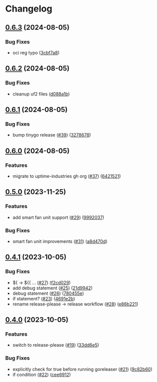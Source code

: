 # Changelog

## [0.6.3](https://github.com/uptime-industries/compute-blade-agent/compare/v0.6.2...v0.6.3) (2024-08-05)


### Bug Fixes

* oci reg typo ([3cbf7a8](https://github.com/uptime-industries/compute-blade-agent/commit/3cbf7a8733dedde834f7392de0851c971a6e3a05))

## [0.6.2](https://github.com/uptime-industries/compute-blade-agent/compare/v0.6.1...v0.6.2) (2024-08-05)


### Bug Fixes

* cleanup uf2 files ([d088a1b](https://github.com/uptime-industries/compute-blade-agent/commit/d088a1ba0a1adba7694a7d2d3b7d49bb9c72fe0c))

## [0.6.1](https://github.com/uptime-industries/compute-blade-agent/compare/v0.6.0...v0.6.1) (2024-08-05)


### Bug Fixes

* bump tinygo release ([#39](https://github.com/uptime-industries/compute-blade-agent/issues/39)) ([3278678](https://github.com/uptime-industries/compute-blade-agent/commit/32786787683e2a0cd42b63b92fe7dd2c41bb6e8f))

## [0.6.0](https://github.com/uptime-industries/compute-blade-agent/compare/v0.5.0...v0.6.0) (2024-08-05)


### Features

* migrate to uptime-industries gh org ([#37](https://github.com/uptime-industries/compute-blade-agent/issues/37)) ([6421521](https://github.com/uptime-industries/compute-blade-agent/commit/6421521bfc94a6211ed084bf8913f413e27e5b14))

## [0.5.0](https://github.com/github.com/uptime-induestries/compute-blade-agent/compare/v0.4.1...v0.5.0) (2023-11-25)


### Features

* add smart fan unit support ([#29](https://github.com/github.com/uptime-induestries/compute-blade-agent/issues/29)) ([9992037](https://github.com/github.com/uptime-induestries/compute-blade-agent/commit/99920370fba8176dc34243d28281aa343f437fc5))


### Bug Fixes

* smart fan unit improvements ([#31](https://github.com/github.com/uptime-induestries/compute-blade-agent/issues/31)) ([a8d470d](https://github.com/github.com/uptime-induestries/compute-blade-agent/commit/a8d470d4f9ec2749e1067474805f67639cd24c09))

## [0.4.1](https://github.com/github.com/uptime-induestries/compute-blade-agent/compare/v0.4.0...v0.4.1) (2023-10-05)


### Bug Fixes

* ${ -&gt; ${{ ... ([#27](https://github.com/github.com/uptime-induestries/compute-blade-agent/issues/27)) ([f2cd029](https://github.com/github.com/uptime-induestries/compute-blade-agent/commit/f2cd029d83329085354acb7ed68da390dfe9aee4))
* add debug statement ([#25](https://github.com/github.com/uptime-induestries/compute-blade-agent/issues/25)) ([21d9942](https://github.com/github.com/uptime-induestries/compute-blade-agent/commit/21d99426293b724f53f0de594fce21e5c49724f8))
* debug statement ([#26](https://github.com/github.com/uptime-induestries/compute-blade-agent/issues/26)) ([780455e](https://github.com/github.com/uptime-induestries/compute-blade-agent/commit/780455e749a6acd896ce862ac565f1d1f5467c20))
* if statement? ([#23](https://github.com/github.com/uptime-induestries/compute-blade-agent/issues/23)) ([4691e2b](https://github.com/github.com/uptime-induestries/compute-blade-agent/commit/4691e2b3d71b9c28ebbed31b564c5356713b91f9))
* rename release-please -&gt; release workflow ([#28](https://github.com/github.com/uptime-induestries/compute-blade-agent/issues/28)) ([e86b221](https://github.com/github.com/uptime-induestries/compute-blade-agent/commit/e86b221aa886f11d6303521787ca4c755b114a6e))

## [0.4.0](https://github.com/github.com/uptime-induestries/compute-blade-agent/compare/v0.3.4...v0.4.0) (2023-10-05)


### Features

* switch to release-please ([#19](https://github.com/github.com/uptime-induestries/compute-blade-agent/issues/19)) ([33dd6e5](https://github.com/github.com/uptime-induestries/compute-blade-agent/commit/33dd6e5adf45d2b59c1af061c7e78c9426329f15))


### Bug Fixes

* explicitly check for true before running goreleaser ([#21](https://github.com/github.com/uptime-induestries/compute-blade-agent/issues/21)) ([9c82b60](https://github.com/github.com/uptime-induestries/compute-blade-agent/commit/9c82b60fd88718ad90a9a0aa774ffc4bcdd18d3f))
* if condition ([#22](https://github.com/github.com/uptime-induestries/compute-blade-agent/issues/22)) ([cee6912](https://github.com/github.com/uptime-induestries/compute-blade-agent/commit/cee6912f5768a310c2758c8755b9ed1985b10d23))
